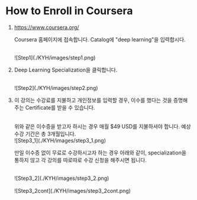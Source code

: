 ﻿How to Enroll in Coursera
==========================

1. https://www.coursera.org/

   Coursera 홈페이지에 접속합니다. Catalog에 "deep learning"을 입력합시다.
   
   <br>
   ![Step1](./KYH/images/step1.png)
   <br>

2. Deep Learning Specialization을 클릭합니다.

   <br>
   ![Step2](./KYH/images/step2.png)
   <br>

3. 이 강의는 수강료를 지불하고 개인정보를 입력할 경우, 이수를 했다는 것을 증명해주는 Certificate를 받을 수 있습니다.

   <br>
   위와 같은 이수증을 받고자 하시는 경우 매월 $49 USD를 지불하셔야 합니다. 예상 수강 기간은 총 3개월입니다.

   <br>
   ![Step3_1](./KYH/images/step3_1.png)
   <br>

   만일 이수증 없이 무료로 수강하시고자 하는 경우 아래와 같이, specialization을 통하지 않고 각 강의를 따로따로 수강 신청을 해주시면 됩니다.
   
   <br>
   ![Step3_2](./KYH/images/step3_2.png)
   <br>
   <br>
   ![Step3_2cont](./KYH/images/step3_2cont.png)